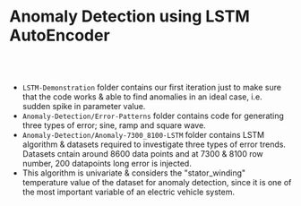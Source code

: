 # Anomaly Detection using LSTM AutoEncoder
<br><br>
* ```LSTM-Demonstration``` folder contains our first iteration just to make sure that the code works & able to find anomalies in an ideal case, i.e. sudden spike in parameter value.
* ```Anomaly-Detection/Error-Patterns``` folder contains code for generating three types of error; sine, ramp and square wave. 
* ```Anomaly-Detection/Anomaly-7300_8100-LSTM``` folder contains LSTM algorithm & datasets required to investigate three types of error trends. Datasets cntain around 8600 data points and at 7300 & 8100 row number, 200 datapoints long error is injected. 
* This algorithm is univariate & considers the "stator_winding" temperature value of the dataset for anomaly detection, since it is one of the most important variable of an electric vehicle system.

